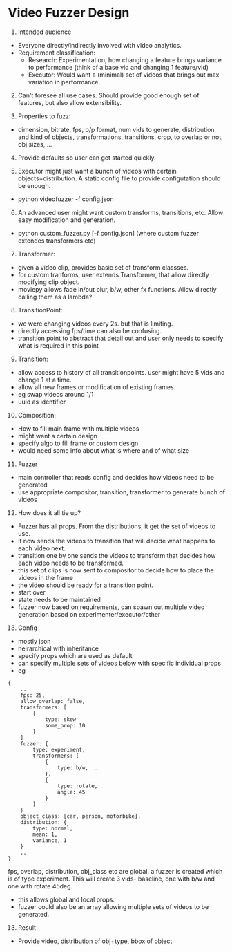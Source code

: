 # Video Fuzzer Design

1. Intended audience
- Everyone directly/indirectly involved with video analytics.
- Requirement classification:
    - Research: Experimentation, how changing a feature brings variance to performance (think of a base vid and changing 1 feature/vid)
    - Executor: Would want a (minimal) set of videos that brings out max variation in performance.

2. Can't foresee all use cases. Should provide good enough set of features, but also allow extensibility.

3. Properties to fuzz:
- dimension, bitrate, fps, o/p format, num vids to generate, distribution and kind of objects, transformations, transitions, crop, to overlap or not, obj sizes, ...

4. Provide defaults so user can get started quickly.

5. Executor might just want a bunch of videos with certain objects+distribution. A static config file to provide configutation should be enough.
- python videofuzzer -f config.json

6. An advanced user might want custom transforms, transitions, etc. Allow easy modification and generation.
- python custom_fuzzer.py [-f config.json] (where custom fuzzer extendes transformers etc)

7. Transformer:
- given a video clip, provides basic set of transform classses.
- for custom tranforms, user extends Transformer, that allow directly modifying clip object.
- moviepy allows fade in/out blur, b/w, other fx functions. Allow directly calling them as a lambda?

8. TransitionPoint: 
- we were changing videos every 2s. but that is limiting.
- directly accessing fps/time can also be confusing.
- transition point to abstract that detail out and user only needs to specify what is required in this point

9. Transition:
- allow access to history of all transitionpoints. user might have 5 vids and change 1 at a time.
- allow all new frames or modification of existing frames.
- eg swap videos around 1/1
- uuid as identifier

10. Composition:
- How to fill main frame with multiple videos
- might want a certain design
- specify algo to fill frame or custom design
- would need some info about what is where and of what size

11. Fuzzer
- main controller that reads config and decides how videos need to be generated
- use appropriate compositor, transition, transformer to generate bunch of videos

12. How does it all tie up?
- Fuzzer has all props. From the distributions, it get the set of videos to use. 
- it now sends the videos to transition that will decide what happens to each video next.
- transition one by one sends the videos to transform that decides how each video needs to be transformed. 
- this set of clips is now sent to compositor to decide how to place the videos in the frame
- the video should be ready for a transition point.
- start over
- state needs to be maintained
- fuzzer now based on requirements, can spawn out multiple video generation based on experimenter/executor/other

13. Config
- mostly json
- heirarchical with inheritance
- specify props which are used as default
- can specify multiple sets of videos below with specific individual props
- eg
```
{
    ..
    fps: 25,
    allow_overlap: false,
    transformers: [
        {
            type: skew
            some_prop: 10
        }
    ]
    fuzzer: {
        type: experiment,
        transformers: [
            {
                type: b/w, ..
            },
            {
                type: rotate,
                angle: 45
            }
        ]
    }
    object_class: [car, person, motorbike],
    distribution: {
        type: normal,
        mean: 1,
        variance, 1
    }
    ..
}
```
fps, overlap, distribution, obj_class etc are global. a fuzzer is created which is of type experiment. This will create 3 vids- baseline, one with b/w and one with rotate 45deg. 
- this allows global and local props.
- fuzzer could also be an array allowing multiple sets of videos to be generated.

13. Result
- Provide video, distribution of obj+type, bbox of object


